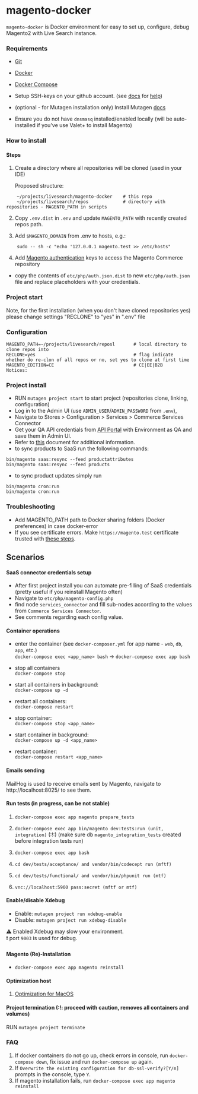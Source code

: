 # magento-docker

`magento-docker` is Docker environment for easy to set up, configure, debug Magento2 with Live Search instance.

### Requirements

* [Git](https://git-scm.com/book/en/v2/Getting-Started-Installing-Git)
* [Docker](https://docs.docker.com/)
* [Docker Compose](https://docs.docker.com/compose/install/)
* Setup SSH-keys on your github account. (see [docs](https://help.github.com/en/github/authenticating-to-github/generating-a-new-ssh-key-and-adding-it-to-the-ssh-agent)  for [help](https://help.github.com/en/github/authenticating-to-github/adding-a-new-ssh-key-to-your-github-account))

* (optional - for Mutagen installation only) Install Mutagen [docs](https://mutagen.io/documentation/introduction/installation)
* Ensure you do not have `dnsmasq` installed/enabled locally (will be auto-installed if you've use Valet+ to install Magento)


### How to install

#### Steps
1. Create a directory where all repositories will be cloned (used in your IDE)
 
    Proposed structure:
```
    ~/projects/livesearch/magento-docker    # this repo
    ~/projects/livesearch/repos             # directory with repositories - MAGENTO_PATH in scripts
```

2. Copy `.env.dist` in `.env` and update `MAGENTO_PATH` with recently created repos path.

3. Add `$MAGENTO_DOMAIN` from .env to hosts, e.g.:

```
    sudo -- sh -c "echo '127.0.0.1 magento.test >> /etc/hosts"
```

4. Add [Magento authentication](https://marketplace.magento.com/customer/accessKeys/) keys to access the Magento Commerce repository
 * copy the contents of `etc/php/auth.json.dist` to new `etc/php/auth.json` file and replace placeholders with your credentials.

### Project start

Note, for the first installation (when you don't have cloned repositories yes) please change settings "RECLONE" to "yes" in ".env" file

### Configuration

    MAGENTO_PATH=~/projects/livesearch/reposl       # local directory to clone repos into
    RECLONE=yes                                     # flag indicate whether do re-clon of all repos or no, set yes to clone at first time
    MAGENTO_EDITION=CE                              # CE|EE|B2B
    Notices:

### Project install

* RUN `mutagen project start` to start project (repositories clone, linking, configuration)
* Log in to the Admin UI (use `ADMIN_USER`/`ADMIN_PASSWORD` from `.env`), 
* Navigate to Stores > Configuration > Services > Commerce Services Connector
* Get your QA API credentials from [API Portal](https://account-stage.magedevteam.com/apiportal/index/index/) with Environment as QA and save them in Admin UI.
* Refer to [this](https://devdocs.magento.com/live-search/config-connect.html) document for additional information.
* to sync products to SaaS run the following commands:
```
bin/magento saas:resync --feed productattributes
bin/magento saas:resync --feed products
```
* to sync product updates simply run
```
bin/magento cron:run
bin/magento cron:run
```

### Troubleshooting
   * Add MAGENTO_PATH path to Docker sharing folders (Docker preferences) in case docker-error
   * If you see certificate errors. Make `https://magento.test` certificate trusted with [these steps](https://support.pkware.com/home/sfd/15.7/macos/macos-how-to/macos-trusting-a-ssl-certificate).
## Scenarios

#### SaaS connector credentials setup

* After first project install you can automate pre-filling of SaaS credentials (pretty useful if you reinstall Magento often)
* Navigate to `etc/php/magento-config.php`
* find node `services_connector` and fill sub-nodes according to the values from `Commerce Services Connector`. 
* See comments regarding each config value. 

#### Container operations

* enter the container (see `docker-composer.yml` for app name - `web`, `db`, `app`, etc.)  
`docker-compose exec <app_name> bash` -> `docker-compose exec app bash`

* stop all containers  
`docker-compose stop`

* start all containers in background:  
`docker-compose up -d`

* restart all containers:   
`docker-compose restart` 

* stop container:  
`docker-compose stop <app_name>`

* start container in background:  
`docker-compose up -d <app_name>`

* restart container:  
`docker-compose restart <app_name>`

#### Emails sending

MailHog is used to receive emails sent by Magento, navigate to http://localhost:8025/ to see them.

#### Run tests (in progress, can be not stable)

1. `docker-compose exec app magento prepare_tests`
2. `docker-compose exec app bin/magento dev:tests:run (unit, integration)`
   (:!:) (make sure db `magento_integration_tests` created before integration tests run)

3. `docker-compose exec app bash`
4. `cd dev/tests/acceptance/ and vendor/bin/codecept run (mftf)`
5. `cd dev/tests/functional/ and vendor/bin/phpunit run (mtf)`
6. `vnc://localhost:5900 pass:secret (mftf or mtf)`

#### Enable/disable Xdebug 

* Enable: `mutagen project run xdebug-enable`
* Disable: `mutagen project run xdebug-disable`

:warning: Enabled Xdebug may slow your environment.  
:exclamation: port `9003` is used for debug. 

#### Magento (Re)-Installation

* `docker-compose exec app magento reinstall`

#### Optimization host

1. [Optimization for MacOS](https://gist.github.com/tombigel/d503800a282fcadbee14b537735d202c)

#### Project termination (:!: proceed with caution, removes all containers and volumes)

RUN `mutagen project terminate`

### FAQ
1. If docker containers do not go up, check errors in console, run `docker-compose down`, fix issue and run `docker-compose up` again.
2. If `Overwrite the existing configuration for db-ssl-verify?[Y/n]` prompts in the console, type `Y`.
3. If magento installation fails, run `docker-compose exec app magento reinstall`
